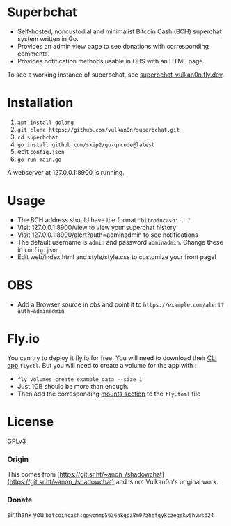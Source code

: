 # Superbchat

- Self-hosted, noncustodial and minimalist Bitcoin Cash (BCH) superchat system written in Go.
- Provides an admin view page to see donations with corresponding comments.
- Provides notification methods usable in OBS with an HTML page.

To see a working instance of superbchat, see [superbchat-vulkan0n.fly.dev](https://superbchat-vulkan0n.fly.dev/).

# Installation

1. ```apt install golang```
2. ```git clone https://github.com/vulkan0n/superbchat.git```
3. ```cd superbchat```
4. ```go install github.com/skip2/go-qrcode@latest```
5. edit ```config.json```
6. ```go run main.go```

A webserver at 127.0.0.1:8900 is running.

# Usage
- The BCH address should have the format `"bitcoincash:..."`
- Visit 127.0.0.1:8900/view to view your superchat history
- Visit 127.0.0.1:8900/alert?auth=adminadmin to see notifications
- The default username is `admin` and password `adminadmin`. Change these in `config.json`
- Edit web/index.html and style/style.css to customize your front page!

# OBS

- Add a Browser source in obs and point it to `https://example.com/alert?auth=adminadmin`

# Fly.io
You can try to deploy it fly.io for free. You will need to download their [CLI app](https://fly.io/docs/hands-on/install-flyctl/) `flyctl`.
But you will need to create a volume for the app with :
- ```fly volumes create example_data --size 1```
- Just 1GB should be more than enough.
- Then add the corresponding [mounts section](https://fly.io/docs/reference/volumes/#using-volumes) to the ```fly.toml``` file

# License

GPLv3

### Origin

This comes from [https://git.sr.ht/~anon_/shadowchat](https://git.sr.ht/~anon_/shadowchat) and is not Vulkan0n's original
work.

### Donate

sir,thank you
`bitcoincash:qpwcmmp5636akgpz8m07zhefgykczegekv5hvwsd24`
